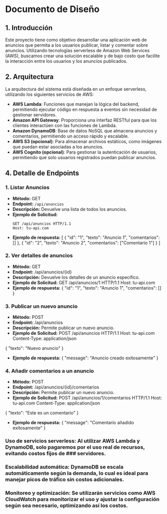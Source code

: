 # Documento de Diseño

## 1. Introducción

Este proyecto tiene como objetivo desarrollar una aplicación web de anuncios que permita a los usuarios publicar, listar y comentar sobre anuncios. Utilizando tecnologías serverless de Amazon Web Services (AWS), buscamos crear una solución escalable y de bajo costo que facilite la interacción entre los usuarios y los anuncios publicados.

## 2. Arquitectura

La arquitectura del sistema está diseñada en un enfoque serverless, utilizando los siguientes servicios de AWS:

- **AWS Lambda**: Funciones que manejan la lógica del backend, permitiendo ejecutar código en respuesta a eventos sin necesidad de gestionar servidores.
- **Amazon API Gateway**: Proporciona una interfaz RESTful para que los clientes interactúen con las funciones de Lambda.
- **Amazon DynamoDB**: Base de datos NoSQL que almacena anuncios y comentarios, permitiendo un acceso rápido y escalable.
- **AWS S3 (opcional)**: Para almacenar archivos estáticos, como imágenes que puedan estar asociadas a los anuncios.
- **AWS Cognito (opcional)**: Para gestionar la autenticación de usuarios, permitiendo que solo usuarios registrados puedan publicar anuncios.



## 4. Detalle de Endpoints

### 1. Listar Anuncios
- **Método:** GET
- **Endpoint:** `/api/anuncios`
- **Descripción:** Devuelve una lista de todos los anuncios.
- **Ejemplo de Solicitud:**
  ```http
  GET /api/anuncios HTTP/1.1
  Host: tu-api.com
- **Ejemplo de respuesta:**
[
  {
    "id": "1",
    "texto": "Anuncio 1",
    "comentarios": []
  },
  {
    "id": "2",
    "texto": "Anuncio 2",
    "comentarios": ["Comentario 1"]
  }
]
### 2. Ver detalles de anuncios
- **Método:** GET
- **Endpoint:** /api/anuncios/{id}
- **Descripción:** Devuelve los detalles de un anuncio específico.
- **Ejemplo de Solicitud:**
GET /api/anuncios/1 HTTP/1.1
Host: tu-api.com
- **Ejemplo de respuesta:**
{
  "id": "1",
  "texto": "Anuncio 1",
  "comentarios": []
}

### 3. Publicar un nuevo anuncio
- **Método:** POST
- **Endpoint:** /api/anuncios
- **Descripción:** Permite publicar un nuevo anuncio.
- **Ejemplo de Solicitud:**
POST /api/anuncios HTTP/1.1
Host: tu-api.com
Content-Type: application/json

{
  "texto": "Nuevo anuncio"
}
- **Ejemplo de respuesta:**
{
  "message": "Anuncio creado exitosamente"
}

### 4. Añadir comentarios a un anuncio
- **Método:** POST
- **Endpoint:** /api/anuncios/{id}/comentarios
- **Descripción:** Permite publicar un nuevo anuncio.
- **Ejemplo de Solicitud:**
POST /api/anuncios/1/comentarios HTTP/1.1
Host: tu-api.com
Content-Type: application/json

{
  "texto": "Este es un comentario"
}
- **Ejemplo de respuesta:**
{
  "message": "Comentario añadido exitosamente"
}

### Uso de servicios serverless: Al utilizar AWS Lambda y DynamoDB, solo pagaremos por el uso real de recursos, evitando costos fijos de ### servidores.
### Escalabilidad automática: DynamoDB se escala automáticamente según la demanda, lo cual es ideal para manejar picos de tráfico sin costos adicionales.
### Monitoreo y optimización: Se utilizarán servicios como AWS CloudWatch para monitorizar el uso y ajustar la configuración según sea necesario, optimizando así los costos.